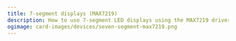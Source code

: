 ```yaml
---
title: 7-segment displays (MAX7219)
description: How to use 7-segment LED displays using the MAX7219 driver with MobiFlight.
ogimage: card-images/devices/seven-segment-max7219.png
---
```

